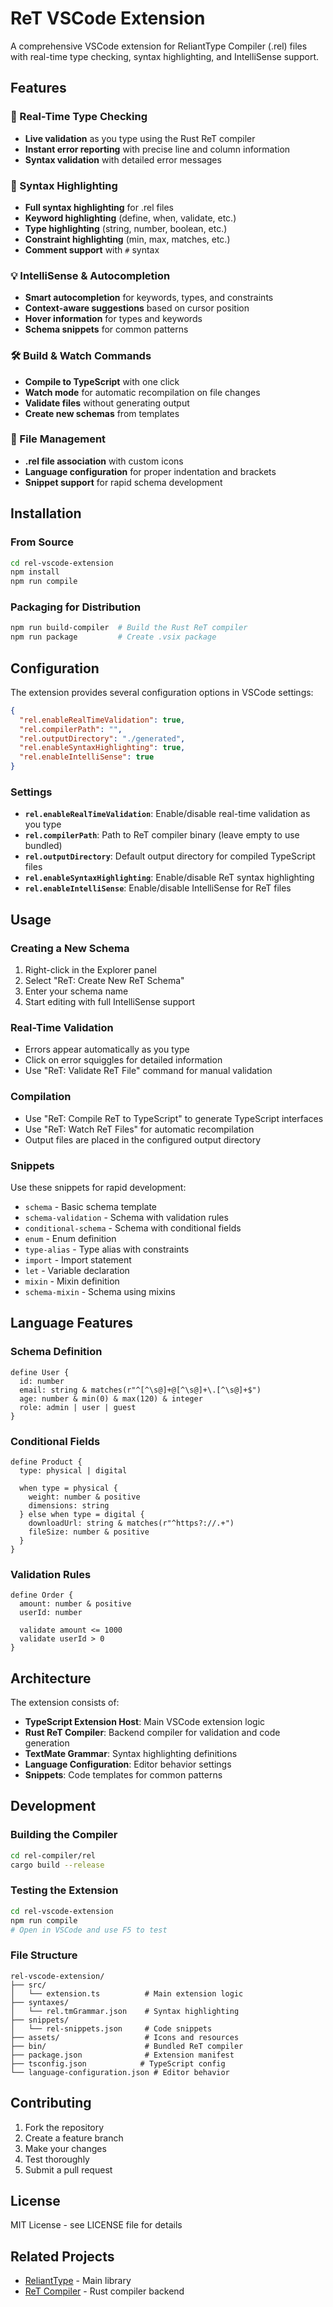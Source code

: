 # ReT VSCode Extension

A comprehensive VSCode extension for ReliantType Compiler (.rel) files with real-time type checking, syntax highlighting, and IntelliSense support.

## Features

### 🚀 Real-Time Type Checking

- **Live validation** as you type using the Rust ReT compiler
- **Instant error reporting** with precise line and column information
- **Syntax validation** with detailed error messages

### 🎨 Syntax Highlighting

- **Full syntax highlighting** for .rel files
- **Keyword highlighting** (define, when, validate, etc.)
- **Type highlighting** (string, number, boolean, etc.)
- **Constraint highlighting** (min, max, matches, etc.)
- **Comment support** with `#` syntax

### 💡 IntelliSense & Autocompletion

- **Smart autocompletion** for keywords, types, and constraints
- **Context-aware suggestions** based on cursor position
- **Hover information** for types and keywords
- **Schema snippets** for common patterns

### 🛠️ Build & Watch Commands

- **Compile to TypeScript** with one click
- **Watch mode** for automatic recompilation on file changes
- **Validate files** without generating output
- **Create new schemas** from templates

### 📁 File Management

- **.rel file association** with custom icons
- **Language configuration** for proper indentation and brackets
- **Snippet support** for rapid schema development

## Installation

### From Source

```bash
cd rel-vscode-extension
npm install
npm run compile
```

### Packaging for Distribution

```bash
npm run build-compiler  # Build the Rust ReT compiler
npm run package         # Create .vsix package
```

## Configuration

The extension provides several configuration options in VSCode settings:

```json
{
  "rel.enableRealTimeValidation": true,
  "rel.compilerPath": "",
  "rel.outputDirectory": "./generated",
  "rel.enableSyntaxHighlighting": true,
  "rel.enableIntelliSense": true
}
```

### Settings

- **`rel.enableRealTimeValidation`**: Enable/disable real-time validation as you type
- **`rel.compilerPath`**: Path to ReT compiler binary (leave empty to use bundled)
- **`rel.outputDirectory`**: Default output directory for compiled TypeScript files
- **`rel.enableSyntaxHighlighting`**: Enable/disable ReT syntax highlighting
- **`rel.enableIntelliSense`**: Enable/disable IntelliSense for ReT files

## Usage

### Creating a New Schema

1. Right-click in the Explorer panel
2. Select "ReT: Create New ReT Schema"
3. Enter your schema name
4. Start editing with full IntelliSense support

### Real-Time Validation

- Errors appear automatically as you type
- Click on error squiggles for detailed information
- Use "ReT: Validate ReT File" command for manual validation

### Compilation

- Use "ReT: Compile ReT to TypeScript" to generate TypeScript interfaces
- Use "ReT: Watch ReT Files" for automatic recompilation
- Output files are placed in the configured output directory

### Snippets

Use these snippets for rapid development:

- `schema` - Basic schema template
- `schema-validation` - Schema with validation rules
- `conditional-schema` - Schema with conditional fields
- `enum` - Enum definition
- `type-alias` - Type alias with constraints
- `import` - Import statement
- `let` - Variable declaration
- `mixin` - Mixin definition
- `schema-mixin` - Schema using mixins

## Language Features

### Schema Definition

```rel
define User {
  id: number
  email: string & matches(r"^[^\s@]+@[^\s@]+\.[^\s@]+$")
  age: number & min(0) & max(120) & integer
  role: admin | user | guest
}
```

### Conditional Fields

```rel
define Product {
  type: physical | digital

  when type = physical {
    weight: number & positive
    dimensions: string
  } else when type = digital {
    downloadUrl: string & matches(r"^https?://.+")
    fileSize: number & positive
  }
}
```

### Validation Rules

```rel
define Order {
  amount: number & positive
  userId: number

  validate amount <= 1000
  validate userId > 0
}
```

## Architecture

The extension consists of:

- **TypeScript Extension Host**: Main VSCode extension logic
- **Rust ReT Compiler**: Backend compiler for validation and code generation
- **TextMate Grammar**: Syntax highlighting definitions
- **Language Configuration**: Editor behavior settings
- **Snippets**: Code templates for common patterns

## Development

### Building the Compiler

```bash
cd rel-compiler/rel
cargo build --release
```

### Testing the Extension

```bash
cd rel-vscode-extension
npm run compile
# Open in VSCode and use F5 to test
```

### File Structure

```
rel-vscode-extension/
├── src/
│   └── extension.ts          # Main extension logic
├── syntaxes/
│   └── rel.tmGrammar.json    # Syntax highlighting
├── snippets/
│   └── rel-snippets.json     # Code snippets
├── assets/                   # Icons and resources
├── bin/                      # Bundled ReT compiler
├── package.json              # Extension manifest
├── tsconfig.json            # TypeScript config
└── language-configuration.json # Editor behavior
```

## Contributing

1. Fork the repository
2. Create a feature branch
3. Make your changes
4. Test thoroughly
5. Submit a pull request

## License

MIT License - see LICENSE file for details

## Related Projects

- [ReliantType](https://github.com/Nehonix-Team/reliant-type) - Main library
- [ReT Compiler](https://github.com/Nehonix-Team/rel-compiler) - Rust compiler backend
